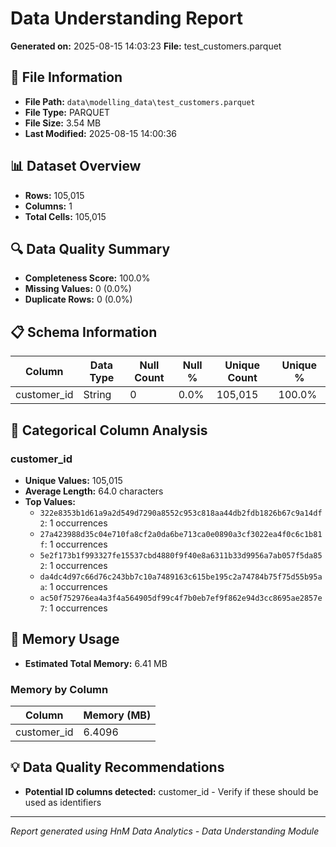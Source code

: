 # Data Understanding Report
**Generated on:** 2025-08-15 14:03:23
**File:** test_customers.parquet

## 📄 File Information
- **File Path:** `data\modelling_data\test_customers.parquet`
- **File Type:** PARQUET
- **File Size:** 3.54 MB
- **Last Modified:** 2025-08-15 14:00:36

## 📊 Dataset Overview
- **Rows:** 105,015
- **Columns:** 1
- **Total Cells:** 105,015

## 🔍 Data Quality Summary
- **Completeness Score:** 100.0%
- **Missing Values:** 0 (0.0%)
- **Duplicate Rows:** 0 (0.0%)

## 📋 Schema Information
| Column | Data Type | Null Count | Null % | Unique Count | Unique % |
|--------|-----------|------------|---------|--------------|----------|
| customer_id | String | 0 | 0.0% | 105,015 | 100.0% |

## 📝 Categorical Column Analysis
### customer_id
- **Unique Values:** 105,015
- **Average Length:** 64.0 characters
- **Top Values:**
  - `322e8353b1d61a9a2d549d7290a8552c953c818aa44db2fdb1826b67c9a14df2`: 1 occurrences
  - `27a423988d35c04e710fa8cf2a0da6be713ca0e0890a3cf3022ea4f0c6c1b81f`: 1 occurrences
  - `5e2f173b1f993327fe15537cbd4880f9f40e8a6311b33d9956a7ab057f5da852`: 1 occurrences
  - `da4dc4d97c66d76c243bb7c10a7489163c615be195c2a74784b75f75d55b95aa`: 1 occurrences
  - `ac50f752976ea4a3f4a564905df99c4f7b0eb7ef9f862e94d3cc8695ae2857e7`: 1 occurrences

## 💾 Memory Usage
- **Estimated Total Memory:** 6.41 MB

### Memory by Column
| Column | Memory (MB) |
|--------|-------------|
| customer_id | 6.4096 |

## 💡 Data Quality Recommendations
- **Potential ID columns detected:** customer_id - Verify if these should be used as identifiers

---
*Report generated using HnM Data Analytics - Data Understanding Module*